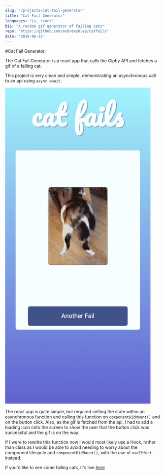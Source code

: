 ```yaml
---
slug: "/projects/cat-fail-generator"
title: "Cat Fail Generator"
languages: "js, react"
bio: "A random gif generator of failing cats"
repo: "https://github.com/andrewpblee/catfails"
date: "2019-06-22"
---
```


#Cat Fail Generator<span>.</span>

The Cat Fail Generator is a react app that calls the Giphy API and fetches a gif of a failing cat.

This project is very clean and simple, demonstrating an asynchronous call to an api using `async await`.

![Screenshot of the Cat fail Generator](./cat-fails.png)

The react app is quite simple, but required setting the state within an asynchronous function and calling this function on `componentDidMount()` and on the button click. Also, as the gif is fetched from the api, I had to add a loading icon onto the screen to show the user that the button click was successful and the gif is on the way.

If I were to rewrite this function now I would most likely use a Hook, rather than class as I would be able to avoid needing to worry about the component lifecycle and `componentDidMount()`, with the use of `useEffect` instead.

If you'd like to see some failing cats, it's live [here](https://blissful-torvalds-45b351.netlify.app)
